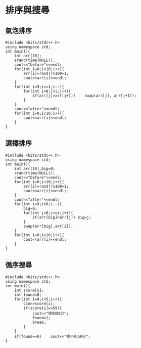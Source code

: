 # 排序與搜尋

## 氣泡排序

    #include <bits/stdc++.h>
    using namespace std;
    int main(){
        int arr[10];
        srand(time(NULL));
        cout<<"before"<<endl;
        for(int i=0;i<10;i++){
            arr[i]=rand()%100+1;
            cout<<arr[i]<<endl;
        }
        for(int i=9;i>=1;i--){
            for(int j=0;j<i;j++){
                if(arr[j]>arr[j+1])    swap(arr[j], arr[j+1]);
            }
        }
        cout<<"after"<<endl;
        for(int i=0;i<10;i++){
            cout<<arr[i]<<endl;
        }
    }

## 選擇排序

    #include <bits/stdc++.h>
    using namespace std;
    int main(){
        int arr[10],big=0;
        srand(time(NULL));
        cout<<"before"<<endl;
        for(int i=0;i<10;i++){
            arr[i]=rand()%100+1;
            cout<<arr[i]<<endl;
        }
        cout<<"after"<<endl;
        for(int i=9;i>0;i--){
            big=0;
            for(int j=0;j<=i;j++){
                if(arr[big]<arr[j]) big=j;
            }
            swap(arr[big],arr[i]);
        }
        for(int i=0;i<10;i++){
            cout<<arr[i]<<endl;
        }
    }

## 循序搜尋

    #include <bits/stdc++.h>
    using namespace std;
    int main(){
        int score[5];
        int found=0;
        for(int i=0;i<5;i++){
            cin>>score[i];
            if(score[i]==59){
                cout<<"找到59分";
                found=1;
                break;
            }
        }
        if(found==0)    cout<<"找不到59分";
    }

    
